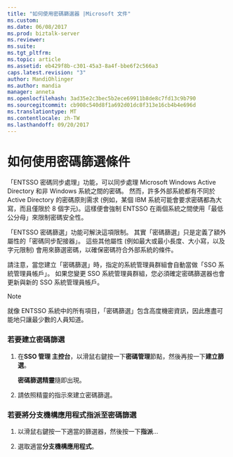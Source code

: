 ```yaml
---
title: "如何使用密碼篩選器 |Microsoft 文件"
ms.custom: 
ms.date: 06/08/2017
ms.prod: biztalk-server
ms.reviewer: 
ms.suite: 
ms.tgt_pltfrm: 
ms.topic: article
ms.assetid: eb429f8b-c301-45a3-8a4f-bbe6f2c566a3
caps.latest.revision: "3"
author: MandiOhlinger
ms.author: mandia
manager: anneta
ms.openlocfilehash: 3ad35e2c3bec5b2ece69911b8de8c7fd13c9b790
ms.sourcegitcommit: cb908c540d8f1a692d01dc8f313e16cb4b4e696d
ms.translationtype: MT
ms.contentlocale: zh-TW
ms.lasthandoff: 09/20/2017
---
```

# <a name="how-to-use-password-filters"></a>如何使用密碼篩選條件
「ENTSSO 密碼同步處理」功能，可以同步處理 Microsoft Windows Active Directory 和非 Windows 系統之間的密碼。 然而，許多外部系統都有不同於 Active Directory 的密碼原則需求 (例如，某個 IBM 系統可能會要求密碼都為大寫，而且僅限於 8 個字元)。這樣便會強制 ENTSSO 在兩個系統之間使用「最低公分母」來限制密碼安全性。  
  
 「ENTSSO 密碼篩選」功能可解決這項限制。 其實「密碼篩選」只是定義了額外屬性的「密碼同步配接器」。 這些其他屬性 (例如最大或最小長度、大小寫，以及字元限制) 會用來篩選密碼，以確保密碼符合外部系統的條件。  
  
 請注意，當您建立「密碼篩選」時，指定的系統管理員群組會自動當做「SSO 系統管理員帳戶」。 如果您變更 SSO 系統管理員群組，您必須確定密碼篩選器也會更新與新的 SSO 系統管理員帳戶。  
  
> [!NOTE]
>  就像 ENTSSO 系統中的所有項目，「密碼篩選」包含高度機密資訊，因此應盡可能地只讓最少數的人員知道。  
  
### <a name="to-create-a-password-filter"></a>若要建立密碼篩選  
  
1.  在**SSO 管理 主控台**，以滑鼠右鍵按一下**密碼管理**節點，然後再按一下**建立篩選**。  
  
     **密碼篩選精靈**隨即出現。  
  
2.  請依照精靈的指示來建立密碼篩選。  
  
### <a name="to-assign-an-affiliate-application-to-a-password-filter"></a>若要將分支機構應用程式指派至密碼篩選  
  
1.  以滑鼠右鍵按一下適當的篩選器，然後按一下**指派**...  
  
2.  選取適當**分支機構應用程式**。